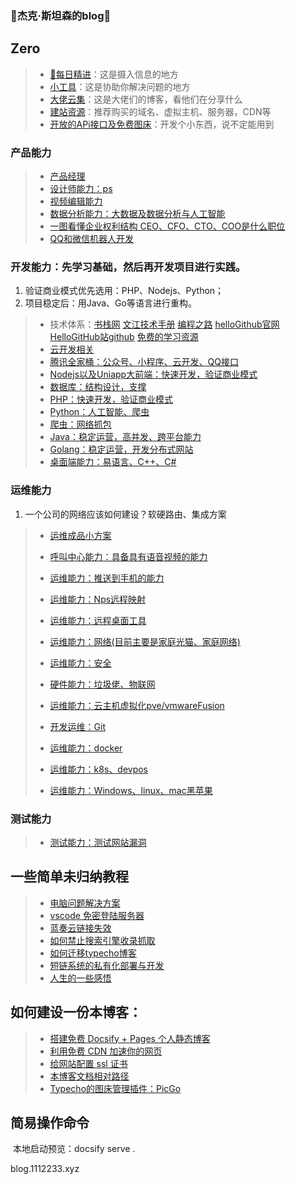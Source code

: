 ### 👋杰克·斯坦森的blog👋

## Zero

> * [🔭每日精进](Note/index/index.md)：这是摄入信息的地方
> * [小工具](Note/index/tools.md)：这是协助你解决问题的地方
> * [大佬云集](Note/index/blogs.md)：这是大佬们的博客，看他们在分享什么
> * [建站资源](Note/index/res.md)：推荐购买的域名、虚拟主机、服务器，CDN等
> * [开放的APi接口及免费图床](Note/other/apis.md)：开发个小东西，说不定能用到

### 产品能力

> * [产品经理](Note/tx_company/product.md)
> * [设计师能力：ps](Note/TechN/design/ndex.md)
> * [视频编辑能力](Note/TechN/Video.md)
> * [数据分析能力：大数据及数据分析与人工智能](Note/TechN/BigData/index.md)
> * [一图看懂企业权利结构 CEO、CFO、CTO、COO是什么职位](Note/tx_company/compay_jiagou.md)
> * [QQ和微信机器人开发](Note/TechN/Reboot/index.md)

### 开发能力：先学习基础，然后再开发项目进行实践。

1. 验证商业模式优先选用：PHP、Nodejs、Python；
2. 项目稳定后：用Java、Go等语言进行重构。

> * 技术体系：[书栈网](https://www.bookstack.cn/)   [文江技术手册](https://www.wenjiangs.com/doc)   [编程之路](https://github.com/rd2coding/Road2Coding) [helloGithub官网](https://hellogithub.com/) [HelloGitHub站github](https://github.com/521xueweihan/HelloGitHub)  [免费的学习资源](https://github.com/aluismoya/EbookFoundation-free-programming-books)
> * [云开发相关](Note/TechN/CloudCode/index.md)
> * [腾讯全家桶：公众号、小程序、云开发、QQ接口](Note/TechN/Tencent.md)
> * [Nodejs以及Uniapp大前端：快速开发，验证商业模式](Note/TechN/Nodejs/index.md)
> * [数据库：结构设计，支撑](Note/TechN/Databases/index.md)
> * [PHP：快速开发，验证商业模式](Note/TechN/php/index.md)
> * [Python：人工智能、爬虫](Note/TechN/python/index.md)
> * [爬虫：网络抓包](Note/Doc/ssl_Pinning.md)
> * [Java：稳定运营，高并发、跨平台能力](Note/TechN/Java/index.md)
> * [Golang：稳定运营，开发分布式网站](Note/TechN/Golang/index.md)
> * [桌面端能力：易语言、C++、C#](Note/TechN/Epl.md)

### 运维能力

1. 一个公司的网络应该如何建设？软硬路由、集成方案

> * [运维成品小方案](Note/TechN/ywshow/index.md)
> * [呼叫中心能力：具备具有语音视频的能力](Note/TechN/callcenter/index.md)
> * [运维能力：推送到手机的能力](Note/TechN/Push/index.md)
> * [运维能力：Nps远程映射](Note/Service/nps.md)
> * [运维能力：远程桌面工具](Note/Doc/yuan-cheng.md)
> * [运维能力：网络(目前主要是家庭光猫、家庭网络)](Note/TechN/Network/index.md)
> * [运维能力：安全](Note/TechN/Safe/index.md)
> * [硬件能力：垃圾佬、物联网](Note/TechN/Hardware/index.md)
> * [运维能力：云主机虚拟化pve/vmwareFusion](Note/TechN/VMware/index.md)
>
>   
>
> * [开发运维：Git](Note/TechN/Git/index.md)
> * [运维能力：docker](Note/TechN/Server/docker.md)
> * [运维能力：k8s、devpos](Note/TechN/Cloudcomputing/index.md)
> * [运维能力：Windows、linux、mac黑苹果](Note/TechN/Server/index.md)

### 测试能力

> * [测试能力：测试网站漏洞](Note/TechN/Test.md)

## 一些简单未归纳教程

> * [电脑问题解决方案](Note/Service/s1.md)
> * [vscode 免密登陆服务器](vscode-ssh/vscode-ssh.md)
> * [蓝奏云链接失效](Note/other/lanzou.md)
> * [如何禁止搜索引擎收录抓取](Note/other/seo.md)
> * [如何迁移typecho博客](Note/other/typecho.md)
> * [短链系统的私有化部署与开发](Note/other/short-link.md)
> * [人生的一些感悟](Note/index/Think.md)

## 如何建设一份本博客：

> * [搭建免费 Docsify + Pages 个人静态博客](new-blog/README.md)
> * [利用免费 CDN 加速你的网页](speedup-web/speedup-web.md)
> * [给网站配置 ssl 证书](ssl-ngnix/README.md)
> * [本博客文档相对路径](https://www.wenjiangs.com/doc/docsifyjs-configuration)
> * [Typecho的图床管理插件：PicGo](https://molunerfinn.com/PicGo/)

## 简易操作命令

​	本地启动预览：docsify serve .

blog.1112233.xyz
